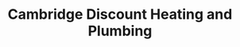 ---
title: "Cambridge Discount Heating and Plumbing"
url: /cambridge/cambridge-discount-heating-and-plumbing/
shop: Haushaltsartikel
---
